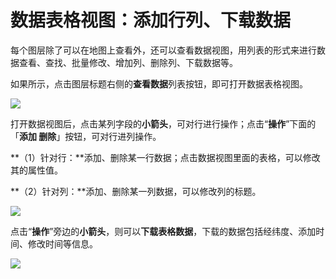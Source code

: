 # 数据表格视图：添加行列、下载数据

每个图层除了可以在地图上查看外，还可以查看数据视图，用列表的形式来进行数据查看、查找、批量修改、增加列、删除列、下载数据等。

如果所示，点击图层标题右侧的**查看数据**列表按钮，即可打开数据表格视图。

![](http://pic.dituwuyou.com/map%2Fpicture%2F%E6%95%B0%E6%8D%AE%E8%A7%86%E5%9B%BE1.png)

打开数据视图后，点击某列字段的**小箭头**，可对行进行操作；点击“**操作**”下面的「**添加 删除**」按钮，可对行进列操作。

**（1）针对行：**添加、删除某一行数据；点击数据视图里面的表格，可以修改其的属性值。

**（2）针对列：**添加、删除某一列数据，可以修改列的标题。

![](http://pic.dituwuyou.com/map%2Fpicture%2F%E6%95%B0%E6%8D%AE%E5%9C%B0%E5%9B%BE24.jpg)

点击“**操作**”旁边的**小箭头**，则可以**下载表格数据**，下载的数据包括经纬度、添加时间、修改时间等信息。

![](http://pic.dituwuyou.com/map%2Fpicture%2F%E6%95%B0%E6%8D%AE%E5%9C%B0%E5%9B%BEdown.png)
